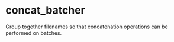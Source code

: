 # concat_batcher

Group together filenames so that concatenation operations can be performed on batches.
